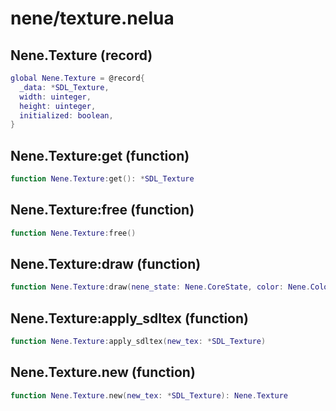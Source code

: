 # nene/texture.nelua
## Nene.Texture (record)
```lua
global Nene.Texture = @record{
  _data: *SDL_Texture,
  width: uinteger,
  height: uinteger,
  initialized: boolean,
}
```


## Nene.Texture:get (function)
```lua
function Nene.Texture:get(): *SDL_Texture
```


## Nene.Texture:free (function)
```lua
function Nene.Texture:free()
```


## Nene.Texture:draw (function)
```lua
function Nene.Texture:draw(nene_state: Nene.CoreState, color: Nene.Color, source: facultative(Nene.Math.Rect), destination: overload(Nene.Math.Vec2, Nene.Math.Rect, niltype))
```


## Nene.Texture:apply_sdltex (function)
```lua
function Nene.Texture:apply_sdltex(new_tex: *SDL_Texture)
```


## Nene.Texture.new (function)
```lua
function Nene.Texture.new(new_tex: *SDL_Texture): Nene.Texture
```

